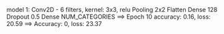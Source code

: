 model 1:
    Conv2D - 6 filters, kernel: 3x3, relu
    Pooling 2x2
    Flatten
    Dense 128
    Dropout 0.5
    Dense NUM_CATEGORIES
    ==> Epoch 10 accuracy: 0.16, loss: 20.59
    ==> Accuracy: 0, loss: 23.37
